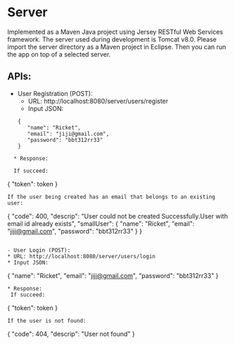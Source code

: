 # Server
Implemented as a Maven Java project using Jersey RESTful Web Services framework. The server used during development is Tomcat v8.0. Please import the server directory as a Maven project in Eclipse. Then you can run the app on top of a selected server.

## APIs:
- User Registration (POST):
  * URL: http://localhost:8080/server/users/register
  * Input JSON: 
  ~~~~ 
  {
     "name": "Ricket",
     "email": "jiji@gmail.com",
     "password": "bbt312rr33"
  }
~~~~
  * Response:
  
  If succeed:
  ~~~~
  {
     "token": token
  }
  ~~~~
  If the user being created has an email that belongs to an existing user:
  ~~~~
  {
     "code": 400,
     "descrip": "User could not be created Successfully.User with email id already exists",
     "smallUser": {
         "name": "Ricket",
         "email": "jiji@gmail.com",
     "password": "bbt312rr33"
     }
  }
  ~~~~

- User Login (POST): 
  * URL: http://localhost:8080/server/users/login
  * Input JSON:
  ~~~~
  {
     "name": "Ricket",
     "email": "jiji@gmail.com",
     "password": "bbt312rr33"
  }
  ~~~~
  * Response:
   If succeed:
  ~~~~
  {
     "token": token
  }
  ~~~~
  If the user is not found:
  ~~~~
  {
     "code": 404,
     "descrip": "User not found"
  }
  ~~~~
